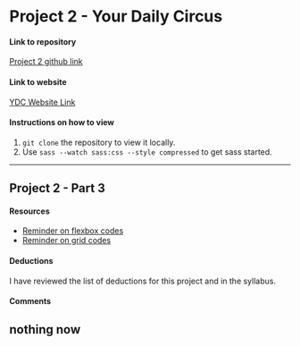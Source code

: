 # Project 2 - Your Daily Circus

#### Link to repository
[Project 2 github link](https://github.com/clothdragon/project-2_goodwin-marilou)

#### Link to website
[YDC Website Link](http://marilougoodwin.com/ydc/index.html)
<!-- Edit this for Project 2 - Part 3 -->

#### Instructions on how to view
1. `git clone` the repository to view it locally.
2. Use `sass --watch sass:css --style compressed` to get sass started.

---

## Project 2 - Part 3

#### Resources

* [Reminder on flexbox codes](https://www.w3schools.com/css/css3_flexbox.asp)
* [Reminder on grid codes](https://css-tricks.com/snippets/css/complete-guide-grid/)

#### Deductions
I have reviewed the list of deductions for this project and in the syllabus.

#### Comments
nothing now
---
